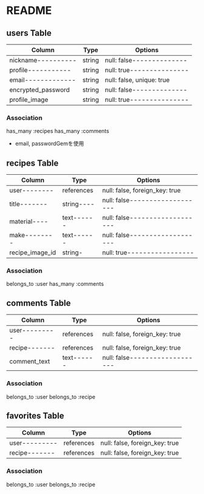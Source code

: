 # README

## users Table

|Column            |Type  |Options                  |
|------------------|------|-------------------------|
|nickname----------|string|null: false--------------|
|profile-----------|string|null: true---------------|
|email-------------|string|null: false, unique: true|
|encrypted_password|string|null: false--------------|
|profile_image     |string|null: true---------------|
### Association
has_many :recipes
has_many :comments

- email, passwordGemを使用

## recipes Table
|Column      |Type      |Options                       |
|------------|----------|------------------------------|
|user--------|references|null: false, foreign_key: true|
|title-------|string----|null: false-------------------|
|material----|text------|null: false-------------------|
|make--------|text------|null: false-------------------|
|recipe_image_id|string-|null: true-----------------|

### Association
belongs_to :user
has_many :comments


## comments Table
|Column       |Type      |Options                       |
|-------------|----------|------------------------------|
|user---------|references|null: false, foreign_key: true|
|recipe-------|references|null: false, foreign_key: true|
|comment_text|text------|null: false-------------------|

### Association
belongs_to :user
belongs_to :recipe

## favorites Table
|Column       |Type      |Options                       |
|-------------|----------|------------------------------|
|user---------|references|null: false, foreign_key: true|
|recipe-------|references|null: false, foreign_key: true|

### Association
belongs_to :user
belongs_to :recipe